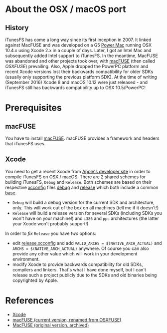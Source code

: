 About the OSX / macOS port
==========================

History
-------

iTunesFS has come a long way since its first inception in 2007.
It linked against MacFUSE and was developed on a G5
[Power Mac](https://en.wikipedia.org/wiki/Power_Macintosh) running OSX 10.4.x
using Xcode 2.x in a couple of days.
Later, I got an Intel Mac and subsequently added Intel support to iTunesFS.
In the meantime, MacFUSE was abandoned and other projects took over, with
[macFUSE](http://osxfuse.github.com/) (then called *OSXFUSE*) prevailing.
Also, Apple dropped the PowerPC platform and recent Xcode versions lost their
backwards compatibility for older SDKs (usually only supporting the previous
platform SDK). At the time of writing (September 2016) Xcode 8 and macOS 10.12
were just released - and iTunesFS still has backwards compatibility up to
OSX 10.5/PowerPC!


Prerequisites
=============

macFUSE
-------

You have to install [macFUSE](http://osxfuse.github.com/).
macFUSE provides a framework and headers that iTunesFS uses.

Xcode
-----

You need to get a recent Xcode from
[Apple's developer site](https://developer.apple.com/xcode/) in order to compile
iTunesFS on OSX / macOS.
There are 2 shared schemes for building iTunesFS, `Debug` and `Release`.
Both schemes are based on their respective
[xcconfig](https://pewpewthespells.com/blog/xcconfig_guide.html)
files [debug](xcconfig/debug.xcconfig) and [release](xcconfig/release.xcconfig)
which both include a common [base](xcconfig/base.xcconfig).

- `Debug` will build a debug version for the current SDK and architecture, only.
  This will work out of the box on all machines (tell me if it doesn't!)
- `Release` will build a release version for several SDKs (including SDKs you
  won't have on your machine!) and `i386` and `ppc` architectures
  (the latter your Xcode won't probably support!)

In order to *fix* `Release` you have _two_ options:

- edit [release.xcconfig](xcconfig/release.xcconfig) and add
  `VALID_ARCHS = $(NATIVE_ARCH_ACTUAL)` and `ARCHS = $(NATIVE_ARCH_ACTUAL)`
  anywhere. Of course you can also provide any other value which will work in
  your development environment.
- modify Xcode to provide backwards compatibility for old SDKs, compilers and
  linkers. That's what I have done myself, but I can't release such a project
  publicly due to the SDKs and old binaries being copyrighted by Apple.


References
==========

- [Xcode](https://developer.apple.com/xcode/)
- [macFUSE (current version, renamed from OSXFUSE)](http://osxfuse.github.com/)
- [MacFUSE (original version, archived)](https://code.google.com/archive/p/macfuse/)
